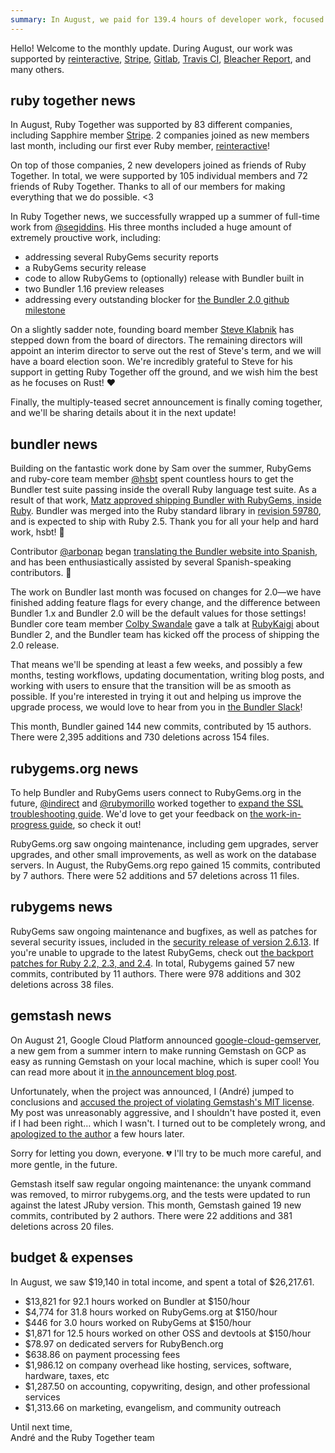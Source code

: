 ```yaml
---
summary: In August, we paid for 139.4 hours of developer work, focused mainly on Bundler milestones 1.16 and 2.0.
---
```


Hello! Welcome to the monthly update. During August, our work was supported by [reinteractive](http://reinteractive.com), [Stripe](http://stripe.com/), [Gitlab](http://gitlab.com/), [Travis CI](https://travis-ci.org/), [Bleacher Report](http://www.bleacherreport.com/), and many others.

## ruby together news

In August, Ruby Together was supported by 83 different companies, including Sapphire member [Stripe](https://stripe.com). 2 companies joined as new members last month, including our first ever Ruby member, [reinteractive](http://reinteractive.com)!

On top of those companies, 2 new developers joined as friends of Ruby Together. In total, we were supported by 105 individual members and 72 friends of Ruby Together. Thanks to all of our members for making everything that we do possible. &lt;3

In Ruby Together news, we successfully wrapped up a summer of full-time work from [@segiddins](https://github.com/segiddins). His three months included a huge amount of extremely prouctive work, including:

  - addressing several RubyGems security reports
  - a RubyGems security release
  - code to allow RubyGems to (optionally) release with Bundler built in
  - two Bundler 1.16 preview releases
  - addressing every outstanding blocker for [the Bundler 2.0 github milestone](https://github.com/bundler/bundler/issues?q=is%3Aissue+milestone%3A%222.0+—+Breaking+Changes%22+is%3Aclosed)

On a slightly sadder note, founding board member [Steve Klabnik](https://twitter.com/steveklabnik) has stepped down from the board of directors. The remaining directors will appoint an interim director to serve out the rest of Steve's term, and we will have a board election soon. We're incredibly grateful to Steve for his support in getting Ruby Together off the ground, and we wish him the best as he focuses on Rust! ❤️

Finally, the multiply-teased secret announcement is finally coming together, and we'll be sharing details about it in the next update!

## bundler news

Building on the fantastic work done by Sam over the summer, RubyGems and ruby-core team member [@hsbt](https://github.com/hsbt) spent countless hours to get the Bundler test suite passing inside the overall Ruby language test suite. As a result of that work, [Matz approved shipping Bundler with RubyGems, inside Ruby](https://bugs.ruby-lang.org/issues/12733#note-14). Bundler was merged into the Ruby standard library in [revision 59780](https://bugs.ruby-lang.org/projects/ruby-trunk/repository/revisions/59779), and is expected to ship with Ruby 2.5. Thank you for all your help and hard work, hsbt! 🙇

Contributor [@arbonap](https://github.com/arbonap) began [translating the Bundler website into Spanish](https://github.com/bundler/bundler-site/pull/328), and has been enthusiastically assisted by several Spanish-speaking contributors. 💜

The work on Bundler last month was focused on changes for 2.0—we have finished adding feature flags for every change, and the difference between Bundler 1.x and Bundler 2.0 will be the default values for those settings! Bundler core team member [Colby Swandale](https://github.com/colby-swandale) gave a talk at [RubyKaigi](http://rubykaigi.org/2017) about Bundler 2, and the Bundler team has kicked off the process of shipping the 2.0 release.

That means we'll be spending at least a few weeks, and possibly a few months, testing workflows, updating documentation, writing blog posts, and working with users to ensure that the transition will be as smooth as possible. If you're interested in trying it out and helping us improve the upgrade process, we would love to hear from you in [the Bundler Slack](https://slackin.bundler.io)!

This month, Bundler gained 144 new commits, contributed by 15 authors. There were 2,395 additions and 730 deletions across 154 files.

## rubygems.org news

To help Bundler and RubyGems users connect to RubyGems.org in the future, [@indirect](https://github.com/indirect) and [@rubymorillo](https://github.com/rubymorillo) worked together to [expand the SSL troubleshooting guide](https://github.com/bundler/bundler-site/pull/324). We'd love to get your feedback on [the work-in-progress guide](https://github.com/bundler/bundler-site/blob/067698ae7b77a2769653315799f8741d74c73d52/source/v1.15/guides/rubygems_tls_ssl_troubleshooting_guide.html.md), so check it out!

RubyGems.org saw ongoing maintenance, including gem upgrades, server upgrades, and other small improvements, as well as work on the database servers. In August, the RubyGems.org repo gained 15 commits, contributed by 7 authors. There were 52 additions and 57 deletions across 11 files.

## rubygems news

RubyGems saw ongoing maintenance and bugfixes, as well as patches for several security issues, included in the [security release of version 2.6.13](http://blog.rubygems.org/2017/08/27/2.6.13-released.html). If you're unable to upgrade to the latest RubyGems, check out [the backport patches for Ruby 2.2, 2.3, and 2.4](https://www.ruby-lang.org/en/news/2017/08/29/multiple-vulnerabilities-in-rubygems/). In total, Rubygems gained 57 new commits, contributed by 11 authors. There were 978 additions and 302 deletions across 38 files.

## gemstash news

On August 21, Google Cloud Platform announced [google-cloud-gemserver](https://github.com/GoogleCloudPlatform/google-cloud-gemserver), a new gem from a summer intern to make running Gemstash on GCP as easy as running Gemstash on your local machine, which is super cool! You can read more about it [in the announcement blog post](https://cloudplatform.googleblog.com/2017/08/rolling-your-own-private-Ruby-gem-server-on-Google-Cloud-Platform.html).

Unfortunately, when the project was announced, I (André) jumped to conclusions and [accused the project of violating Gemstash's MIT license](https://github.com/GoogleCloudPlatform/google-cloud-gemserver/issues/36). My post was unreasonably aggressive, and I shouldn't have posted it, even if I had been right… which I wasn't. I turned out to be completely wrong, and [apologized to the author](https://github.com/GoogleCloudPlatform/google-cloud-gemserver/issues/36#issuecomment-324503159) a few hours later.

Sorry for letting you down, everyone. 💔 I'll try to be much more careful, and more gentle, in the future.

Gemstash itself saw regular ongoing maintenance: the unyank command was removed, to mirror rubygems.org, and the tests were updated to run against the latest JRuby version. This month, Gemstash gained 19 new commits, contributed by 2 authors. There were 22 additions and 381 deletions across 20 files.

## budget &amp; expenses

In August, we saw $19,140 in total income, and spent a total of $26,217.61.

* $13,821 for 92.1 hours worked on Bundler at $150/hour
* $4,774 for 31.8 hours worked on RubyGems.org at $150/hour
* $446 for 3.0 hours worked on RubyGems at $150/hour
* $1,871 for 12.5 hours worked on other OSS and devtools at $150/hour
* $78.97 on dedicated servers for RubyBench.org
* $638.86 on payment processing fees
* $1,986.12 on company overhead like hosting, services, software, hardware, taxes, etc
* $1,287.50 on accounting, copywriting, design, and other professional services
* $1,313.66 on marketing, evangelism, and community outreach

Until next time,<br>
André and the Ruby Together team
